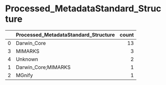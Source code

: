# Processed_MetadataStandard_Structure
|    | Processed_MetadataStandard_Structure   |   count |
|---:|:---------------------------------------|--------:|
|  0 | Darwin_Core                            |      13 |
|  3 | MIMARKS                                |       3 |
|  4 | Unknown                                |       2 |
|  1 | Darwin_Core;MIMARKS                    |       1 |
|  2 | MGnify                                 |       1 |